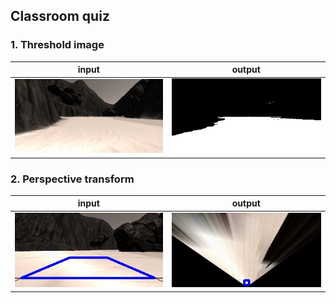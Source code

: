 ## Classroom quiz

### 1. Threshold image

|  input | output  |
|:-:|:-:|
|  ![input](./media/sample.jpg) | ![output](./media/threshold_image.png)  |


### 2. Perspective transform

|  input | output  |
|:-:|:-:|
|  ![input](./media/grid_image.jpg) | ![output](./media/warped_image.jpg)  |
